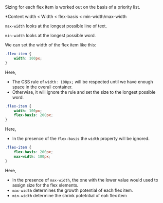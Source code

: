 Sizing for each flex item is worked out on the basis of a priority list.

*Content width < Width < flex-basis < min-width/max-width

`max-width` looks at the longest possible line of text.

`min-width` looks at the longest possible word.

We can set the width of the flex item like this:

```css
.flex-item {
	width: 100px;
}
```

Here,
- The CSS rule of `width: 100px;` will be respected until we have enough space in the overall container.
- Otherwise, it will ignore the rule and set the size to the longest possible word.

```css
.flex-item {
	width: 100px;
	flex-basis: 200px;
}
```

Here,
- In the presence of the `flex-basis` the `width` property will be ignored.

```css
.flex-item {
	flex-basis: 200px;
	max-width: 100px;
}
```

Here,
- In the presence of `max-width`, the one with the lower value would used to assign size for the flex elements.
- `max-width` determines the growth potential of each flex item.
- `min-width` determine the shrink potetntial of eah flex item